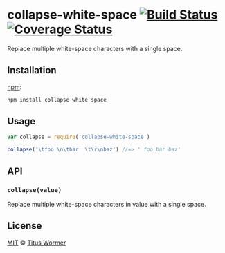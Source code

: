 # collapse-white-space [![Build Status][travis-badge]][travis] [![Coverage Status][codecov-badge]][codecov]

Replace multiple white-space characters with a single space.

## Installation

[npm][npm-install]:

```bash
npm install collapse-white-space
```

## Usage

```javascript
var collapse = require('collapse-white-space')

collapse('\tfoo \n\tbar  \t\r\nbaz') //=> ' foo bar baz'
```

## API

### `collapse(value)`

Replace multiple white-space characters in value with a single space.

## License

[MIT][license] © [Titus Wormer][author]

<!-- Definitions -->

[travis-badge]: https://img.shields.io/travis/wooorm/collapse-white-space.svg

[travis]: https://travis-ci.org/wooorm/collapse-white-space

[codecov-badge]: https://img.shields.io/codecov/c/github/wooorm/collapse-white-space.svg

[codecov]: https://codecov.io/github/wooorm/collapse-white-space

[npm-install]: https://docs.npmjs.com/cli/install

[license]: LICENSE

[author]: https://wooorm.com
